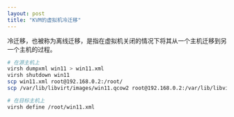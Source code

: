 ```yaml
---
layout: post
title: "KVM的虚拟机冷迁移"
---
```

冷迁移，也被称为离线迁移，是指在虚拟机关闭的情况下将其从一个主机迁移到另一个主机的过程。

```bash
# 在源主机上
virsh dumpxml win11 > win11.xml
virsh shutdown win11
scp win11.xml root@192.168.0.2:/root/
scp /var/lib/libvirt/images/win11.qcow2 root@192.168.0.2:/var/lib/libvirt/images/

# 在目标主机上
virsh define /root/win11.xml
```
